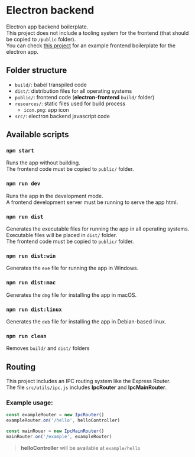 

# Electron backend

Electron app backend boilerplate.<br>
This project does not include a tooling system for the frontend (that should be copied to `/public` folder).<br>
You can check [this project](https://github.com/joaogsleite/electron-frontend) for an example frontend boilerplate for the electron app.


## Folder structure

* `build/`: babel transpiled code
* `dist/`: distribution files for all operating systems
* `public/`: frontend code (**electron-frontend** `build/` folder)
* `resources/`: static files used for build process
    * `icon.png`: app icon
* `src/`: electron backend javascript code

## Available scripts

### `npm start`

Runs the app without building.<br>
The frontend code must be copied to `public/` folder.


### `npm run dev`

Runs the app in the development mode.<br>
A frontend development server must be running to serve the app html. 


### `npm run dist`

Generates the executable files for running the app in all operating systems.<br>
Executable files will be placed in `dist/` folder.<br>
The frontend code must be copied to `public/` folder.


### `npm run dist:win`

Generates the `exe` file for running the app in Windows.


### `npm run dist:mac`

Generates the `dmg` file for installing the app in macOS.


### `npm run dist:linux`

Generates the `deb` file for installing the app in Debian-based linux.


### `npm run clean`

Removes `build/` and `dist/` folders



## Routing

This project includes an IPC routing system like the Express Router.<br>
The file `src/utils/ipc.js` includes **IpcRouter** and **IpcMainRouter**.<br>

### Example usage:

```javascript
const exampleRouter = new IpcRouter()
exampleRouter.on('/hello', helloController)
```

```javascript
const mainRouer = new IpcMainRouter()
mainRouter.on('/example', exampleRouter)
```

> **helloController** will be available at `example/hello`
